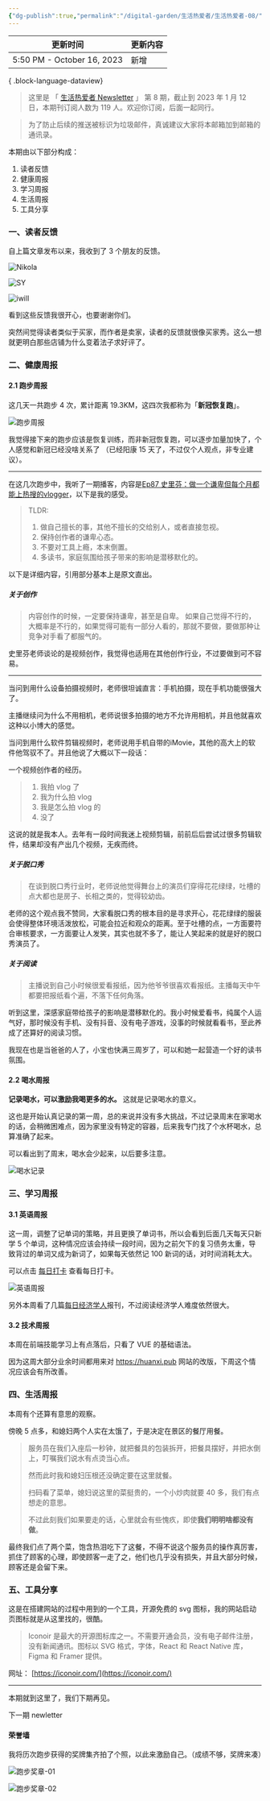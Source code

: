 ```yaml
---
{"dg-publish":true,"permalink":"/digital-garden/生活热爱者/生活热爱者-08/"}
---
```



| 更新时间                       | 更新内容 |
| -------------------------- | ---- |
| 5:50 PM - October 16, 2023 | 新增   |

{ .block-language-dataview}

> 这里是 「 [生活热爱者 Newsletter](https://kebafa.zhubai.love/) 」 第 8 期，截止到 2023 年 1 月 12 日，本期刊订阅人数为 119 人。欢迎你订阅，后面一起同行。

> 为了防止后续的推送被标识为垃圾邮件，真诚建议大家将本邮箱加到邮箱的通讯录。

本期由以下部分构成：

1. 读者反馈
2. 健康周报
3. 学习周报
4. 生活周报
5. 工具分享

### 一、读者反馈

自上篇文章发布以来，我收到了 3 个朋友的反馈。

![Nikola](https://100-1258489360.cos.ap-shanghai.myqcloud.com/202301111956425.png)

![SY](https://100-1258489360.cos.ap-shanghai.myqcloud.com/202301111957999.png)

![iwill](https://100-1258489360.cos.ap-shanghai.myqcloud.com/202301111959421.png)

看到这些反馈我很开心，也要谢谢你们。

突然间觉得读者类似于买家，而作者是卖家，读者的反馈就很像买家秀。这么一想就更明白那些店铺为什么变着法子求好评了。

### 二、健康周报

#### 2.1 跑步周报

这几天一共跑步 4 次，累计距离 19.3KM，这四次我都称为「**新冠恢复跑**」。

![跑步周报](https://100-1258489360.cos.ap-shanghai.myqcloud.com/202301112032510.png)

我觉得接下来的跑步应该是恢复训练，而非新冠恢复跑，可以逐步加量加快了，个人感觉和新冠已经没啥关系了 （已经阳康 15 天了，不过仅个人观点，非专业建议）。

---

在这几次跑步中，我听了一期播客，内容是[Ep87 史里芬：做一个谦卑但每个月都能上热搜的vlogger](https://www.xiaoyuzhoufm.com/episode/63b94ae792f7bae63bec17a1)，以下是我的感受。

> TLDR:
> 1. 做自己擅长的事，其他不擅长的交给别人，或者直接忽视。
> 2. 保持创作者的谦卑心态。
> 3. 不要对工具上瘾，本末倒置。
> 4. 多读书，家庭氛围给孩子带来的影响是潜移默化的。

以下是详细内容，引用部分基本上是原文直出。

##### 关于创作

> 内容创作的时候，一定要保持谦卑，甚至是自卑。
> 如果自己觉得不行的，大概率是不行的，如果觉得可能有一部分人看的，那就不要做，要做那种让竞争对手看了都服气的。

史里芬老师谈论的是视频创作，我觉得也适用在其他创作行业，不过要做到可不容易。

---

当问到用什么设备拍摄视频时，老师很坦诚直言：手机拍摄，现在手机功能很强大了。

主播继续问为什么不用相机，老师说很多拍摄的地方不允许用相机，并且他就喜欢这种以小博大的感觉。

当问到用什么软件剪辑视频时，老师说用手机自带的iMovie，其他的高大上的软件他驾驭不了。并且他说了大概以下一段话：

一个视频创作者的经历。

> 1. 我拍 vlog 了
> 2. 我为什么拍 vlog 
> 3. 我是怎么拍 vlog 的
> 4. 没了

这说的就是我本人。去年有一段时间我迷上视频剪辑，前前后后尝试过很多剪辑软件，结果却没有产出几个视频，无疾而终。

##### 关于脱口秀

> 在谈到脱口秀行业时，老师说他觉得舞台上的演员们穿得花花绿绿，吐槽的点大都也是房子、长相之类的，觉得较幼齿。

老师的这个观点我不赞同，大家看脱口秀的根本目的是寻求开心，花花绿绿的服装会使得整体环境活泼放松，可能会拉近和观众的距离。至于吐槽的点，一方面要符合审核要求，一方面要让人发笑，其实也就不多了，能让人笑起来的就是好的脱口秀演员了。

##### 关于阅读

> 主播说到自己小时候很爱看报纸，因为他爷爷很喜欢看报纸。主播每天中午都要把报纸看个遍，不落下任何角落。

听到这里，深感家庭带给孩子的影响是潜移默化的。我小时候爱看书，纯属个人运气好，那时候没有手机、没有抖音、没有电子游戏，没事的时候就看看书，至此养成了还算好的阅读习惯。

我现在也是当爸爸的人了，小宝也快满三周岁了，可以和她一起营造一个好的读书氛围。

#### 2.2 喝水周报

**记录喝水，可以激励我喝更多的水。** 这就是记录喝水的意义。

这也是开始认真记录的第一周，总的来说并没有多大挑战，不过记录周末在家喝水的话，会稍微困难点，因为家里没有特定的容器，后来我专门找了个水杯喝水，总算准确了起来。

可以看出到了周末，喝水会少起来，以后要多注意。

![喝水记录](https://100-1258489360.cos.ap-shanghai.myqcloud.com/WechatIMG92.jpeg)

### 三、学习周报

#### 3.1 英语周报

这一周，调整了记单词的策略，并且更换了单词书，所以会看到后面几天每天只新学 5 个单词，这种情况应该会持续一段时间，因为之前欠下的复习债务太重，导致背过的单词又成为新词了，如果每天依然记 100 新词的话，对时间消耗太大。

可以点击 [每日打卡](https://www.huanxi.pub/x/B70CD74B-28BF-44BD-9FB6-44CDBF79B2E3/b/E808EE34-71F7-4C5D-8E2A-5C66C86F5878/%E6%AF%8F%E6%97%A5%E6%89%93%E5%8D%A1) 查看每日打卡。

![英语周报](https://100-1258489360.cos.ap-shanghai.myqcloud.com/202301112052157.png)

另外本周看了几篇[每日经济学人](https://www.huanxi.pub/x/B70CD74B-28BF-44BD-9FB6-44CDBF79B2E3/b/86B35F4C-5601-467B-BF4E-B484BA2E74C3/%F0%9F%92%B2%E7%BB%8F%E6%B5%8E%E5%AD%A6%E4%BA%BA)报刊，不过阅读经济学人难度依然很大。

#### 3.2 技术周报

本周在前端技能学习上有点落后，只看了 VUE 的基础语法。

因为这周大部分业余时间都用来对 https://huanxi.pub 网站的改版，下周这个情况应该会有所改善。

### 四、生活周报

本周有个还算有意思的观察。

傍晚 5 点多，和媳妇两个人实在太饿了，于是决定在景区的餐厅用餐。

> 服务员在我们入座后一秒钟，就把餐具的包装拆开，把餐具摆好，并把水倒上，叮嘱我们说水有点烫当心点。
> 
> 然而此时我和媳妇压根还没确定要在这里就餐。
> 
> 扫码看了菜单，媳妇说这里的菜挺贵的，一个小炒肉就要 40 多，我们有点想走的意思。
> 
> 不过此刻我们如果要走的话，心里就会有些愧疚，即使**我们明明啥都没有做**。

最终我们点了两个菜，饱含热泪吃下了这餐，不得不说这个服务员的操作真厉害，抓住了顾客的心理，即使顾客一走了之，他们也几乎没有损失，并且大部分时候，顾客还是会留下来。

### 五、工具分享

这是在搭建网站的过程中用到的一个工具，开源免费的 svg 图标，我的网站启动页图标就是从这里找的，很酷。

> Iconoir 是最大的开源图标库之一。不需要开通会员，没有电子邮件注册，没有新闻通讯。图标以 SVG 格式，字体，React 和 React Native 库，Figma 和 Framer 提供。

网址： [https://iconoir.com/](https://iconoir.com/)

---

本期就到这里了，我们下期再见。

下一期 newletter

#### 荣誉墙

我将历次跑步获得的奖牌集齐拍了个照，以此来激励自己。（成绩不够，奖牌来凑）

![跑步奖章-01](https://100-1258489360.cos.ap-shanghai.myqcloud.com/202301112012206.png)

![跑步奖章-02](https://100-1258489360.cos.ap-shanghai.myqcloud.com/202301112013940.png)
